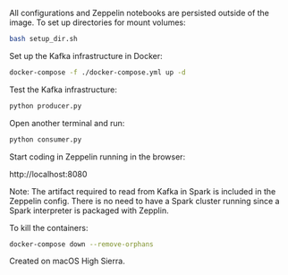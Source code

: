 All configurations and Zeppelin notebooks are persisted outside of the
image. To set up directories for mount volumes:

```bash
bash setup_dir.sh
```

Set up the Kafka infrastructure in Docker:

```bash
docker-compose -f ./docker-compose.yml up -d
```

Test the Kafka infrastructure:

```bash
python producer.py
```

Open another terminal and run:

```bash
python consumer.py
```

Start coding in Zeppelin running in the browser:

http://localhost:8080

Note: The artifact required to read from Kafka in Spark is included in
the Zeppelin config. There is no need to have a Spark cluster running
since a Spark interpreter is packaged with Zepplin.

To kill the containers:

```bash
docker-compose down --remove-orphans
```

Created on macOS High Sierra.

